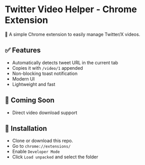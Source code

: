 # Twitter Video Helper - Chrome Extension

🔗 A simple Chrome extension to easily manage Twitter/X videos.

## ✅ Features

* Automatically detects tweet URL in the current tab
* Copies it with `/video/1` appended
* Non-blocking toast notification
* Modern UI
* Lightweight and fast

## 🚀 Coming Soon

* Direct video download support

## 🔧 Installation

* Clone or download this repo.
* Go to `chrome://extensions/`
* Enable `Developer Mode`
* Click `Load unpacked` and select the folder